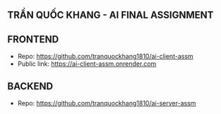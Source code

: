 ## TRẦN QUỐC KHANG - AI FINAL ASSIGNMENT
## FRONTEND
- Repo: https://github.com/tranquockhang1810/ai-client-assm
- Public link: https://ai-client-assm.onrender.com

## BACKEND
- Repo: https://github.com/tranquockhang1810/ai-server-assm
